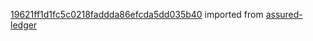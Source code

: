 [19621ff1d1fc5c0218faddda86efcda5dd035b40](https://github.com/insolar/assured-ledger/commit/19621ff1d1fc5c0218faddda86efcda5dd035b40) imported from [assured-ledger](https://github.com/insolar/assured-ledger)

